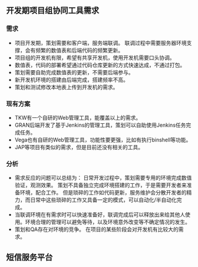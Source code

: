 ## 开发期项目组协同工具需求

### 需求

* 项目开发期，策划需要和客户端，服务端联调。 联调过程中需要服务器环境支撑，会有频繁的数值表和后端代码的频繁更新。
* 项目组的开发机有限，希望有共享开发机，使用开发机需要口头协调。
* 数值表，代码的部署希望通过代码仓库更新的方式快速达成，不通过打包。
* 策划需要自助完成数值表的更新，不需要后端参与。
* 新开发机环境的搭建由后端完成，搭建频率不高。
* 策划和测试修改本地表上传到开发机的需求。

### 现有方案

* TKW有一个自研的Web管理工具，能覆盖以上的需求。
* GRAN后端开发了基于Jenkins的管理工具，策划可以自助使用Jenkins任务完成任务。
* Vega也有自研的Web管理工具，功能性要更强，比如有执行binshell等功能。
* JAP等项目有类似的需求，但是目前还没有相关的工具。

### 分析

* 需求反应的问题可以总结为： 日常开发过程中，策划需要专用的环境完成数值验证，观测效果。 策划不具备独立完成环境搭建的工作，于是需要开发者来准备环境，配合工作。 但是琐碎的工作如代码更新，服务维护会分散开发者的精力，而日常中这些琐碎的工作又具备一定的模式，可以自动化/半自动化完成。
* 当联调环境在有需求时可以快速准备好，联调完成后可以释放出来给其他人使用。环境合理的管理可以避免等待，以及环境意外改变等不确定情况的发生。
* 策划和QA存在对环境的竞争。 在项目的某些阶段会对开发机有比较大的需求。

## 短信服务平台
